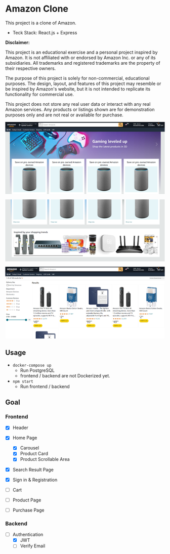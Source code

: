 # Amazon Clone

This project is a clone of Amazon.

- Teck Stack: React.js + Express

**Disclaimer:**

This project is an educational exercise and a personal project inspired by Amazon. It is not affiliated with or endorsed by Amazon Inc. or any of its subsidiaries. All trademarks and registered trademarks are the property of their respective owners.

The purpose of this project is solely for non-commercial, educational purposes. The design, layout, and features of this project may resemble or be inspired by Amazon's website, but it is not intended to replicate its functionality for commercial use.

This project does not store any real user data or interact with any real Amazon services. Any products or listings shown are for demonstration purposes only and are not real or available for purchase.

![1721050030266](image/README/1721050030266.png)

![1716561572598](image/README/1716561572598.png)

![1719405214235](image/README/1719405214235.png)

## Usage

- `docker-compose up`
  - Run PostgreSQL
  - frontend / backend are not Dockerized yet.
- `npm start`
  - Run frontend / backend

## Goal

### Frontend

* [X] Header
* [X] Home Page

  * [X] Carousel
  * [X] Product Card
  * [X] Product Scrollable Area
* [X] Search Result Page
* [X] Sign in & Registration
* [ ] Cart
* [ ] Product Page
* [ ] Purchase Page

### Backend

- [ ] Authentication
  - [X] JWT
  - [ ] Verify Email

